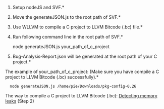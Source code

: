 1. Setup nodeJS and SVF.*  

2. Move the generateJSON.js to the root path of SVF.*  

3. Use WLLVM to compile a C project to LLVM Bitcode (.bc) file.*  

4. Run following command line in the root path of SVF.*  


      node generateJSON.js your_path_of_c_project  
      
      
5. Bug-Analysis-Report.json will be generated at the root path of your C project.*  

The example of your_path_of_c_project: (Make sure you have compile a C project to LLVM Bitcode (.bc) successfully).*  

      node generateJSON.js /home/pie/Downloads/pkg-config-0.26

The way to compile a C project to LLVM Bitcode (.bc): [Detecting memory leaks](https://github.com/SVF-tools/SVF/wiki/Detecting-memory-leaks) (Step 2)
